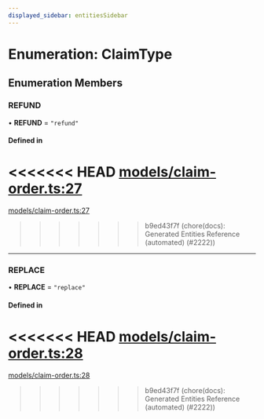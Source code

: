 ```yaml
---
displayed_sidebar: entitiesSidebar
---
```


# Enumeration: ClaimType

## Enumeration Members

### REFUND

• **REFUND** = ``"refund"``

#### Defined in

<<<<<<< HEAD
[models/claim-order.ts:27](https://github.com/medusajs/medusa/blob/884322447/packages/medusa/src/models/claim-order.ts#L27)
=======
[models/claim-order.ts:27](https://github.com/medusajs/medusa/blob/6225aa57b/packages/medusa/src/models/claim-order.ts#L27)
>>>>>>> b9ed43f7f (chore(docs): Generated Entities Reference (automated) (#2222))

___

### REPLACE

• **REPLACE** = ``"replace"``

#### Defined in

<<<<<<< HEAD
[models/claim-order.ts:28](https://github.com/medusajs/medusa/blob/884322447/packages/medusa/src/models/claim-order.ts#L28)
=======
[models/claim-order.ts:28](https://github.com/medusajs/medusa/blob/6225aa57b/packages/medusa/src/models/claim-order.ts#L28)
>>>>>>> b9ed43f7f (chore(docs): Generated Entities Reference (automated) (#2222))
